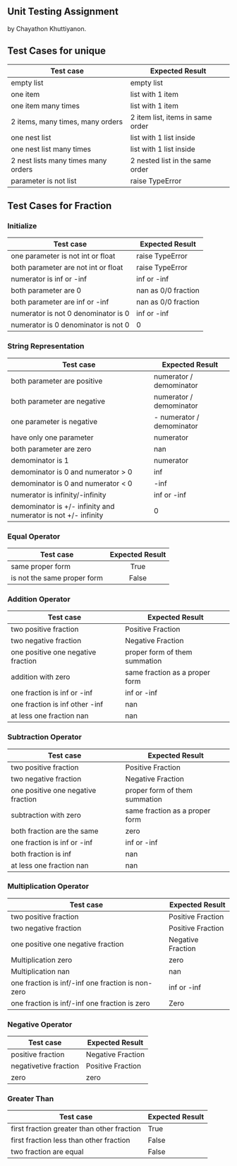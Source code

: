 ## Unit Testing Assignment

by Chayathon Khuttiyanon.


## Test Cases for unique

| Test case              |  Expected Result    |
|------------------------|---------------------|
| empty list             |  empty list         |
| one item               |  list with 1 item   |
| one item many times    |  list with 1 item   |
| 2 items, many times, many orders | 2 item list, items in same order  |
| one nest list  |  list with 1 list inside    |
| one nest list many times  |  list with 1 list inside       |
| 2 nest lists many times many orders  |  2 nested list in the same order     |
| parameter is not list  |  raise TypeError    |


## Test Cases for Fraction

### Initialize

| Test case              |  Expected Result    |
|------------------------|---------------------|
| one parameter is not int or float |  raise TypeError  |
| both parameter are not int or float |  raise TypeError    |
| numerator is inf or -inf  |  inf or -inf    |
| both parameter are 0   |  nan as 0/0 fraction  |
| both parameter are inf or -inf |  nan as 0/0 fraction   |
|   numerator is not 0 denominator is 0   |  inf or -inf  |
|   numerator is 0 denominator is not 0   |     0     |

### String Representation

| Test case              |  Expected Result    |
|------------------------|---------------------|
| both parameter are positive   |  numerator / demominator     |
| both parameter are negative   |  numerator / demominator     |
| one parameter is negative     | - numerator / demominator    |
| have only one parameter       |  numerator  |
| both parameter are zero   |   nan    |
| demominator is 1       |  numerator          |
| demominator is 0 and numerator > 0   |  inf   |
| demominator is 0 and numerator < 0   | -inf  |
| numerator is infinity/-infinity |  inf or -inf  |
| demominator is +/- infinity and numerator is not +/- infinity  |  0  |

### Equal Operator

| Test case              |  Expected Result    |
|------------------------|:-------------------:|
| same proper form       |        True         |
| is not the same proper form       |        False        |

### Addition Operator

| Test case              |  Expected Result    |
|------------------------|---------------------|
| two positive fraction  |  Positive Fraction  |
| two negative fraction  |  Negative Fraction  |
| one positive one negative fraction  |  proper form of them summation  |
| addition with zero  |  same fraction as a proper form  |
|  one fraction is inf or -inf  |  inf or -inf    |
|  one fraction is inf other -inf  |  nan    |
| at less one fraction nan  |  nan  |

### Subtraction Operator

| Test case              |  Expected Result    |
|------------------------|---------------------|
| two positive fraction  |  Positive Fraction  |
| two negative fraction  |  Negative Fraction  |
| one positive one negative fraction  |  proper form of them summation  |
| subtraction with zero  |  same fraction as a proper form  |
| both fraction are the same  |  zero  |
|  one fraction is inf or -inf  |  inf or -inf    |
|  both fraction is inf  |  nan    |
| at less one fraction nan  |  nan  |

### Multiplication Operator

| Test case              |  Expected Result    |
|------------------------|---------------------|
| two positive fraction  |  Positive Fraction  |
| two negative fraction  |  Positive Fraction  |
| one positive one negative fraction  |  Negative Fraction  |
| Multiplication zero  | zero  |
| Multiplication nan  | nan  |
| one fraction is inf/-inf one fraction is non-zero | inf or -inf  |
| one fraction is inf/-inf one fraction is zero | Zero  |

### Negative Operator

| Test case              |  Expected Result    |
|------------------------|---------------------|
| positive fraction  |  Negative Fraction  |
| negativetive fraction  |  Positive Fraction  |
| zero  |  zero  |

### Greater Than

| Test case              |  Expected Result    |
|------------------------|---------------------|
| first fraction greater than other fraction   |  True   |
| first fraction less than other fraction   |  False   |
| two fraction are equal   |  False   |
